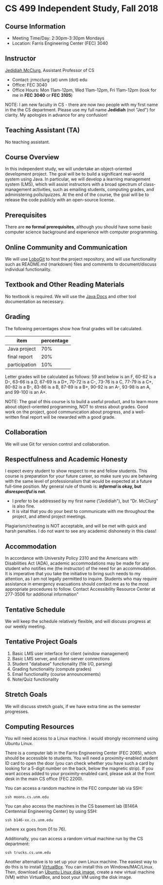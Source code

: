 CS 499 Independent Study, Fall 2018
===================================================

## Course Information

- Meeting Time/Day: 2:30pm-3:30pm Mondays
- Location: Farris Engineering Center (FEC) 3040

## Instructor

[Jedidiah McClurg](https://www.jrmcclurg.com/), Assistant Professor of CS

- Contact: jrmcclurg (at) unm (dot) edu
- Office: FEC 3040
- Office Hours: Mon 11am-12pm, Wed 11am-12pm, Fri 11am-12pm (look for me in **FEC 3040** or **FEC 3105**)

NOTE: I am new faculty in CS - there are now *two* people with my first name in
the the CS department. Please use my full name **Jedidiah** (not "Jed") for
clarity. My apologies in advance for any confusion!

## Teaching Assistant (TA)

No teaching assistant.

## Course Overview

In this independent study, we will undertake an object-oriented development project.
The goal will be to build a significant real-world system using Java.
In particular, we will develop a learning management system (LMS),
which will assist instructors with a broad spectrum of class-management activities,
such as emailing students, computing grades, and administering polls/quizzes.
At the end of the course, the goal will be to release the code
publicly with an open-source license.

## Prerequisites

There are **no formal prerequisites**, although you should have some basic
computer science background and experience with computer programming.

## Online Community and Communication

We will use [LoboGit](https://lobogit.unm.edu/) to host the project repository,
and will use functionality such as README.md (markdown) files and comments to
document/discuss individual functionality.

## Textbook and Other Reading Materials

No textbook is required. We will use the [Java Docs](https://docs.oracle.com/javase/7/docs/api/)
and other tool documentation as necessary.

## Grading

The following percentages show how final grades will be calculated. 

| **item**         | **percentage** |
| -----------------|----------------|
| Java project     | 70%            |
| final report     | 20%            |
| participation    | 10%            |

Letter grades will be calculated as follows:
59 and below is an F,
60-62 is a D-,
63-66 is a D,
67-69 is a D+,
70-72 is a C-,
73-76 is a C,
77-79 is a C+,
80-82 is a B-,
83-86 is a B,
87-89 is a B+,
90-92 is an A-,
93-98 is an A,
and 99-100 is an A+.

NOTE: The goal of this course is to build a useful product, and to learn more about
object-oriented programming, NOT to stress about grades. Good work on the project,
good communication about progress, and a well-written final report will be rewarded
with a good grade.

## Collaboration

We will use Git for version control and collaboration.

## Respectfulness and Academic Honesty

I expect every student to show respect to me and fellow students. This course is preparation
for your future career, so make sure you are behaving with the same level of professionalism that
would be expected at a future full-time position. My general rule of thumb is:
**_informal_ is okay, but _disrespectful_ is not**.

- I prefer to be addressed by my first name ("Jedidiah"), but "Dr. McClurg" is also fine.
- It is vital that you do your best to communicate with me throughout the project, and attend project meetings.

Plagiarism/cheating is NOT acceptable, and will be met with quick and harsh penalties.
I do not want to see any academic dishonesty in this class!

## Accommodation

In accordance with University Policy 2310 and the Americans with Disabilities Act (ADA), academic
accommodations may be made for any student who notifies me (the instructor) of the need for an accommodation.
It is imperative that you take the initiative to bring such needs to my attention, as I am not legally
permitted to inquire. Students who may require assistance in emergency evacuations should contact me
as to the most appropriate procedures to follow. Contact Accessibility Resource Center at 277-3506
for additional information"

## Tentative Schedule

We will keep the schedule relatively flexible, and will discuss progress at our weekly meeting.

## Tentative Project Goals

1. Basic LMS user interface for client (window management)
2. Basic LMS server, and client-server connections
3. Student "database" functionality (file I/O, parsing)
4. Grading functionality (compute grades)
5. Email functionality (course announcements)
6. Note/Quiz functionality

## Stretch Goals

We will discuss stretch goals, if we have extra time as the semester progresses.

## Computing Resources

You will need access to a Linux machine.
I would strongly recommend using Ubuntu Linux.

There is a computer lab in the Farris Engineering Center (FEC 2065), which should
be accessible to students. You will need a proximity-enabled student ID card to
open the door (you can check whether you have such a card by looking for a 5-digit
number on the back, below the magnetic strip). If you want access added to your
proximity-enabled card, please ask at the front desk in the main CS office
(FEC 2200).

You can access a random machine in the FEC computer lab via SSH:

```
ssh moons.cs.unm.edu
```

You can also access the machines in the CS basement lab (B146A Centennial Engineering Center)
by using SSH:

```
ssh b146-xx.cs.unm.edu
```

(where xx goes from 01 to 76).

Additionally, you can access a random virtual machine run by the CS department:

```
ssh trucks.cs.unm.edu
```

Another alternative is to set up your own Linux machine. The easiest way to
do this is to install [VirtualBox](https://www.virtualbox.org/). You can install
this on Windows/MAC/Linux. Then, download an [Ubuntu Linux disk image](https://www.ubuntu.com/download/desktop),
create a new virtual machine (VM) within VirtualBox, and boot your VM using
the disk image.